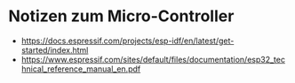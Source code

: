 # Notizen zum Micro-Controller

* https://docs.espressif.com/projects/esp-idf/en/latest/get-started/index.html
* https://www.espressif.com/sites/default/files/documentation/esp32_technical_reference_manual_en.pdf
